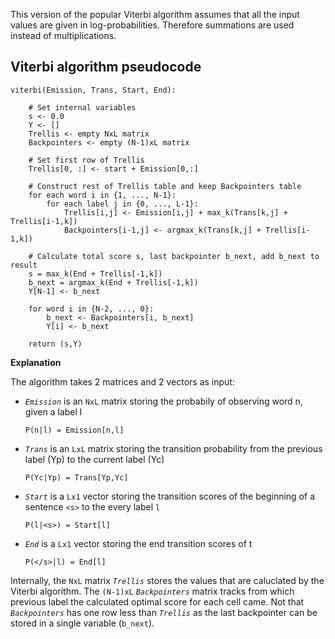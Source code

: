 This version of the popular Viterbi algorithm assumes that all the input values are given in log-probabilities. Therefore summations are used instead of multiplications.

## Viterbi algorithm pseudocode

    viterbi(Emission, Trans, Start, End):
        
        # Set internal variables
        s <- 0.0
        Y <- []
        Trellis <- empty NxL matrix
        Backpointers <- empty (N-1)xL matrix
        
        # Set first row of Trellis
        Trellis[0, :] <- start + Emission[0,:]
        
        # Construct rest of Trellis table and keep Backpointers table
        for each word i in {1, ..., N-1}:
        	for each label j in {0, ..., L-1}:
        		Trellis[i,j] <- Emission[i,j] + max_k(Trans[k,j] + Trellis[i-1,k])
        		Backpointers[i-1,j] <- argmax_k(Trans[k,j] + Trellis[i-1,k])
        
        # Calculate total score s, last backpointer b_next, add b_next to result
        s = max_k(End + Trellis[-1,k])	 
        b_next = argmax_k(End + Trellis[-1,k])
        Y[N-1] <- b_next
        
        for word i in {N-2, ..., 0}:
        	b_next <- Backpointers[i, b_next]
        	Y[i] <- b_next
        	
        return (s,Y)
        
**Explanation**

The algorithm takes 2 matrices and 2 vectors as input:

- *`Emission`* is an `NxL` matrix storing the probabily of observing word n, given a label l 

	`P(n|l) = Emission[n,l]`
- *`Trans`* is an `LxL` matrix storing the transition probability from the previous label (Yp) to the current label (Yc)
	
	`P(Yc|Yp) = Trans[Yp,Yc]`
- *`Start`* is a `Lx1` vector storing the transition scores of the beginning of a sentence `<s>` to the every label `l`

	`P(l|<s>) = Start[l]`
- *`End`* is a `Lx1` vector storing the end transition scores of t

	`P(</s>|l) = End[l]`

Internally, the `NxL` matrix *`Trellis`* stores the values that are caluclated by the Viterbi algorithm. The `(N-1)xL` *`Backpointers`* matrix tracks from which previous label the calculated optimal score for each cell came. Not that *`Backpointers`* has one row less than *`Trellis`* as the last backpointer can be stored in a single variable (`b_next`).